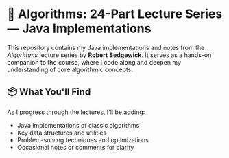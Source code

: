 # 🧠 Algorithms: 24-Part Lecture Series — Java Implementations

This repository contains my Java implementations and notes from the *Algorithms* lecture series by **Robert Sedgewick**. It serves as a hands-on companion to the course, where I code along and deepen my understanding of core algorithmic concepts.

## 📦 What You'll Find

As I progress through the lectures, I'll be adding:

- Java implementations of classic algorithms
- Key data structures and utilities
- Problem-solving techniques and optimizations
- Occasional notes or comments for clarity